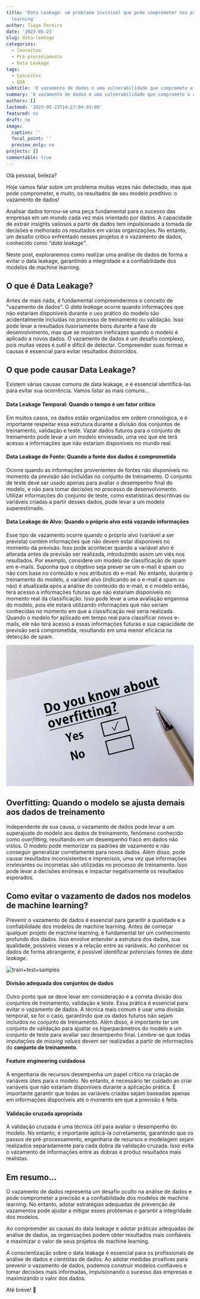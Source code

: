 ```yaml
---
title: 'Data Leakage: um problema invisível que pode comprometer seu projeto de machine
  learning'
author: Tiago Pereira
date: '2023-05-23'
slug: data-leakage
categories:
  - Conceitos
  - Pré-processamento
  - Data Leakage
tags:
  - Conceitos
  - EDA
subtitle: 'O vazamento de dados é uma vulnerabilidade que compromete a confiabilidade das métricas de avaliação do modelo, levando a resultados questionáveis e imprecisos.'
summary: 'O vazamento de dados é uma vulnerabilidade que compromete a confiabilidade das métricas de avaliação do modelo, levando a resultados questionáveis e imprecisos.'
authors: []
lastmod: '2023-05-23T14:27:04-03:00'
featured: no
draft: no
image:
  caption: ''
  focal_point: ''
  preview_only: no
projects: []
commentable: true
---
```


Olá pessoal, beleza?

Hoje vamos falar sobre um problema muitas vezes não detectado, mas que pode comprometer, e muito, os resultados de seu modelo preditivo: o vazamento de dados!

Analisar dados tornou-se uma peça fundamental para o sucesso das empresas em um mundo cada vez mais orientado por dados. A capacidade de extrair insights valiosos a partir de dados tem impulsionado a tomada de decisões e melhorado os resultados em várias organizações. No entanto, um desafio crítico enfrentado nesses projetos é o vazamento de dados, conhecido como _"data leakage"_. 

Neste post, exploraremos como realizar uma análise de dados de forma a evitar o data leakage, garantindo a integridade e a confiabilidade dos modelos de machine learning.

## O que é Data Leakage?

Antes de mais nada, é fundamental compreendermos o conceito de "vazamento de dados". O _data leakage_ ocorre quando informações que não estariam disponíveis durante o uso prático do modelo são acidentalmente incluídas no processo de treinamento ou validação. Isso pode levar a resultados ilusoriamente bons durante a fase de desenvolvimento, mas que se mostram ineficazes quando o modelo é aplicado a novos dados. O vazamento de dados é um desafio complexo, pois muitas vezes é sutil e difícil de detectar. Compreender suas formas e causas é essencial para evitar resultados distorcidos.


## O que pode causar Data Leakage?

Existem várias causas comuns de data leakage, e é essencial identificá-las para evitar sua ocorrência. Vamos listar as mais comuns...

#### Data Leakage Temporal: Quando o tempo é um fator crítico

Em muitos casos, os dados estão organizados em ordem cronológica, e é importante respeitar essa estrutura durante a divisão dos conjuntos de treinamento, validação e teste. Vazar dados futuros para o conjunto de treinamento pode levar a um modelo enviesado, uma vez que ele terá acesso a informações que não estariam disponíveis no mundo real.
  
#### Data Leakage de Fonte: Quando a fonte dos dados é comprometida 

Ocorre quando as informações provenientes de fontes não disponíveis no momento da previsão são incluídas no conjunto de treinamento. O conjunto de teste deve ser usado apenas para avaliar o desempenho final do modelo, e não para tomar decisões no processo de desenvolvimento. Utilizar informações do conjunto de teste, como estatísticas descritivas ou variáveis criadas a partir desses dados, pode levar a um modelo superestimado. 

#### Data Leakage de Alvo: Quando o próprio alvo está vazando informações

Esse tipo de vazamento ocorre quando o próprio alvo (variável a ser prevista) contém informações que não devem estar disponíveis no momento da previsão. Isso pode acontecer quando a variável alvo é alterada antes da previsão ser realizada, introduzindo assim um viés nos resultados. Por exemplo, considere um modelo de classificação de spam em e-mails. Suponha que o objetivo seja prever se um e-mail é spam ou não com base no conteúdo e nos atributos do e-mail. No entanto, durante o treinamento do modelo, a variável alvo (indicando se o e-mail é spam ou não) é atualizada após a análise do conteúdo do e-mail, e o modelo então, terá acesso a informações futuras que não estariam disponíveis no momento real da classificação. Isso pode levar a uma avaliação enganosa do modelo, pois ele estará utilizando informações que não seriam conhecidas no momento em que a classificação real seria realizada. Quando o modelo for aplicado em tempo real para classificar novos e-mails, ele não terá acesso a essas informações futuras e sua capacidade de previsão será comprometida, resultando em uma menor eficácia na detecção de spam. 


![over](over.jpeg)

## Overfitting: Quando o modelo se ajusta demais aos dados de treinamento

Independente de sua causa, o vazamento de dados pode levar a um superajuste do modelo aos dados de treinamento, fenômeno conhecido como _overfitting_, resultando em um desempenho fraco em dados não vistos. O modelo pode memorizar os padrões de vazamento e não conseguir generalizar corretamente para novos dados. Além disso, pode causar resultados inconsistentes e imprecisos, uma vez que informações irrelevantes ou incorretas são utilizadas no processo de treinamento. Isso pode levar a decisões errôneas e impactar negativamente os resultados esperados.

## Como evitar o vazamento de dados nos modelos de machine learning?

Prevenir o vazamento de dados é essencial para garantir a qualidade e a confiabilidade dos modelos de machine learning. Antes de começar qualquer projeto de machine learning, é fundamental ter um conhecimento profundo dos dados. Isso envolve entender a estrutura dos dados, sua qualidade, possíveis vieses e a relação entre as variáveis. Ao conhecer os dados de forma abrangente, é possível identificar potenciais fontes de _data leakage_.


![train+test+samples](https://media4.giphy.com/media/zIOdLMZDcBDc2gk6vV/giphy.gif)  


#### Divisão adequada dos conjuntos de dados

Outro ponto que se deve levar em consideração é a correta divisão dos conjuntos de treinamento, validação e teste. Essa prática é essencial para evitar o vazamento de dados. A técnica mais comum é usar uma divisão temporal, se for o caso, garantindo que os dados futuros não sejam incluídos no conjunto de treinamento. Além disso, é importante ter um conjunto de validação para ajustar os hiperparâmetros do modelo e um conjunto de teste para avaliar seu desempenho final. Lembre-se que todas imputações de _missing values_ devem ser realizadas a partir de informações do **conjunto de treinamento**.

#### Feature engineering cuidadosa

A engenharia de recursos desempenha um papel crítico na criação de variáveis úteis para o modelo. No entanto, é necessário ter cuidado ao criar variáveis que não estariam disponíveis durante a aplicação prática. É importante garantir que todas as variáveis criadas sejam baseadas apenas em informações disponíveis até o momento em que a previsão é feita. 

#### Validação cruzada apropriada

A validação cruzada é uma técnica útil para avaliar o desempenho do modelo. No entanto, é importante aplicá-la corretamente, garantindo que os passos de pré-processamento, engenharia de recursos e modelagem sejam realizados separadamente para cada dobra da validação cruzada. Isso evita o vazamento de informações entre as dobras e produz resultados mais realistas.

## Em resumo...

O vazamento de dados representa um desafio oculto na análise de dados e pode comprometer a precisão e a confiabilidade dos modelos de machine learning. No entanto, adotar estratégias adequadas de prevenção de vazamentos pode ajudar a mitigar esses problemas e garantir a integridade dos modelos.

Ao compreender as causas do data leakage e adotar práticas adequadas de análise de dados, as organizações podem obter resultados mais confiáveis e maximizar o valor de seus projetos de machine learning.

A conscientização sobre o data leakage é essencial para os profissionais de análise de dados e cientistas de dados. Ao adotar medidas proativas para prevenir o vazamento de dados, podemos construir modelos confiáveis e tomar decisões mais informadas, impulsionando o sucesso das empresas e maximizando o valor dos dados.


Até breve! 👋


